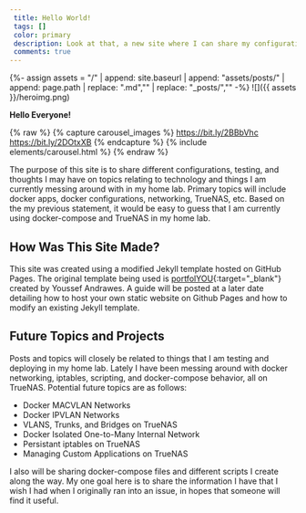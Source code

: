 ```yaml
---
 title: Hello World!
 tags: []
 color: primary
 description: Look at that, a new site where I can share my configurations, testing, and thoughts on different topics relating to Docker, TrueNAS, networking, and home lab in general
 comments: true
---
```

{%- assign assets = "/" | append: site.baseurl | append: "assets/posts/" | append:  page.path | replace: ".md","" | replace: "_posts/","" -%}
![]({{ assets }}/heroimg.png)

**Hello Everyone!** 

{% raw %}
{% capture carousel_images %}
https://bit.ly/2BBbVhc
https://bit.ly/2DOtxXB
{% endcapture %}
{% include elements/carousel.html %}
{% endraw %}

The purpose of this site is to share different configurations, testing, and thoughts I may have on topics relating to technology and things I am currently messing around with in my home lab. Primary topics will include docker apps, docker configurations, networking, TrueNAS, etc. Based on the my previous statement, it would be easy to guess that I am currently using docker-compose and TrueNAS in my home lab.

## How Was This Site Made?
This site was created using a modified Jekyll template hosted on GitHub Pages. The original template being used is [portfolYOU](https://github.com/yousinix/portfolYOU){:target="_blank"} created by Youssef Andrawes. A guide will be posted at a later date detailing how to host your own static website on Github Pages and how to modify an existing Jekyll template.

## Future Topics and Projects
Posts and topics will closely be related to things that I am testing and deploying in my home lab. Lately I have been messing around with docker networking, iptables, scripting, and docker-compose behavior, all on TrueNAS. Potential future topics are as follows:
* Docker MACVLAN Networks
* Docker IPVLAN Networks
* VLANS, Trunks, and Bridges on TrueNAS
* Docker Isolated One-to-Many Internal Network
* Persistant iptables on TrueNAS
* Managing Custom Applications on TrueNAS

I also will be sharing docker-compose files and different scripts I create along the way. My one goal here is to share the information I have that I wish I had when I originally ran into an issue, in hopes that someone will find it useful.
